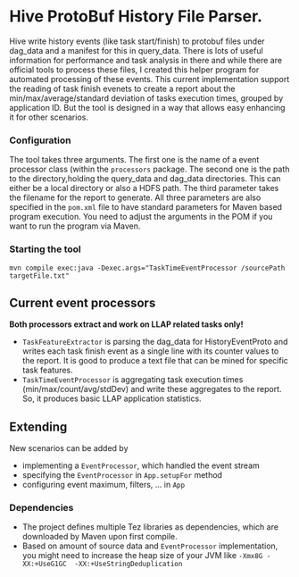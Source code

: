 # Hive ProtoBuf History File Parser.
Hive write history events (like task start/finish) to protobuf files under dag_data and a manifest for this in query_data. There is lots of
useful information for performance and task analysis in there and while
there are official tools to process these files, I created this helper
program for automated processing of these events. This current 
implementation support the reading of task finish evenets to create a
report about the min/max/average/standard deviation of tasks execution
times, grouped by application ID. But the tool is designed in a way that
allows easy enhancing it for other scenarios.

### Configuration
The tool takes three arguments. The first one is the name of a event processor class (within the 
``processors`` package. The second one is the path to the directory,holding the query_data and 
dag_data directories. This can either be a local directory or also a HDFS path. The third 
parameter takes the filename for the report to generate. All three parameters are also specified in
the ``pom.xml`` file to have standard parameters for Maven based program execution. You need 
to adjust the arguments in the POM if you want to run the program via Maven.

###  Starting the tool
```
mvn compile exec:java -Dexec.args="TaskTimeEventProcessor /sourcePath targetFile.txt"
```

## Current event processors
**Both processors extract and work on LLAP related tasks only!**

* ``TaskFeatureExtractor`` is parsing the dag_data for HistoryEventProto and writes each
  task finish event as a single line with its counter values to the report. It is good
  to produce a text file that can be mined for specific task features.
* ``TaskTimeEventProcessor`` is aggregating task execution times (min/max/count/avg/stdDev) 
  and write these aggregates to the report. So, it produces basic LLAP application
  statistics.

## Extending
New scenarios can be added by
* implementing a ``EventProcessor``, which handled the event stream
* specifying the ``EventProcessor`` in ``App.setupFor`` method
* configuring event maximum, filters, ... in ``App``

### Dependencies
* The project defines multiple Tez libraries as dependencies, which are
  downloaded by Maven upon first compile.
* Based on amount of source data and ``EventProcessor`` implementation,
  you might need to increase the heap size of your JVM like ``-Xmx8G -XX:+UseG1GC 
  -XX:+UseStringDeduplication``
